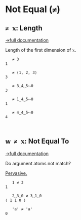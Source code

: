 # Not Equal (`≠`)

## `≠ 𝕩`: Length
[→full documentation](https://mlochbaum.github.io/BQN/doc/shape.html)

Length of the first dimension of `𝕩`.


```bqn
   ≠ 3
1

   ≠ ⟨1, 2, 3⟩
3

   ≠ 3‿4‿5⥊0
3

   ≠ 1‿4‿5⥊0
1

   ≠ 4‿4‿5⥊0
4



```
## `𝕨 ≠ 𝕩`: Not Equal To
[→full documentation](https://mlochbaum.github.io/BQN/doc/arithmetic.html#comparisons)

Do argument atoms not match?

[Pervasive.](https://mlochbaum.github.io/BQN/doc/arithmetic.html#pervasion)

```bqn
   1 ≠ 3
1

   2‿3‿0 ≠ 3‿1‿0
⟨ 1 1 0 ⟩

   'a' ≠ 'a'
0
```
